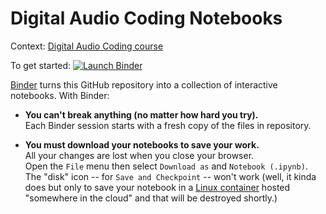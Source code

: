 # Digital Audio Coding Notebooks

Context: [Digital Audio Coding course][audio]

[audio]: https://eul.ink/audio

To get started: [![Launch Binder][binder-badge]][audio-binder]

[binder-badge]: https://img.shields.io/badge/Launch-Binder-blue.svg?style=flat-square
[audio-binder]: https://mybinder.org/v2/gh/boisgera/audio-notebooks/master

[Binder] turns this GitHub repository into a collection of interactive notebooks.
With Binder:


  - **You can't break anything (no matter how hard you try).**  
    Each Binder session starts with a fresh copy of the files in repository.  
    

  - **You must download your notebooks to save your work.**  
    All your changes are lost when you close your browser.  
    Open the `File` menu then select `Download as` and  `Notebook (.ipynb)`.
    The "disk" icon -- for `Save and Checkpoint` -- won't work
    (well, it kinda does but only to save your notebook
    in a [Linux container] hosted "somewhere in the cloud" and 
    that will be destroyed shortly.)


[Binder]: https://mybinder.org/
[Linux container]: https://en.wikipedia.org/wiki/Linux_containers
